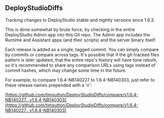 DeployStudioDiffs
-----------------

Tracking changes to DeployStudio stable and nightly versions since 1.6.3.

This is done somewhat by brute force, by checking in the entire DeployStudio Admin.app into this Git repo. The Admin app includes the Runtime and Assistant apps (and their scripts) and the server binary itself.

Each release is added as a single, tagged commit. You can simply compare by commits or compare across tags. It's possible that if the git-tracked files pattern is later updated, that the entire repo's history will have tone rebuilt, so it's recommended to share any comparison URLs using tags instead of commit hashes, which may change some time in the future.

For example, to compare 1.6.4-NB140227 to 1.6.4-NB140303, just refer to these release names prepended with a 'v':

[https://github.com/timsutton/DeployStudioDiffs/compare/v1.6.4-NB140227...v1.6.4-NB140303](https://github.com/timsutton/DeployStudioDiffs/compare/v1.6.4-NB140227...v1.6.4-NB140303)
